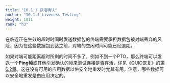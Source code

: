 ```yaml
---
title: "10.1.1 存活确认"
anchor: "10.1.1_Liveness_Testing"
weight: 1011
rank: "h3"
---
```


在临近正在生效的超时时间时发送数据包的终端需要承担数据包被对端丢弃的风险，因为在这些数据包到达之前，对端的空闲时间可能已经逾期。

如果对端可能距离超时所剩的时间不多了，例如不到一个PTO，那么终端可以发送一个**Ping帧**或其他引发确认的帧来测试连接是否存活，详见《[QUIC恢复]()》的[第6.2章]()。这在没有可用的应用数据以供安全地重发时尤其有用。注意，哪些数据可以安全地重发是由应用决定的。
